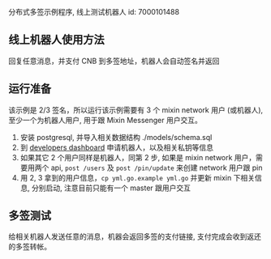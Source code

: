 分布式多签示例程序, 线上测试机器人 id: 7000101488

## 线上机器人使用方法

回复任意消息，并支付 CNB 到多签地址，机器人会自动签名并返回 

## 运行准备

该示例是 2/3 签名，所以运行该示例需要有 3 个 mixin network 用户 (或机器人), 至少一个为机器人用户, 用于跟 Mixin Messenger 用户交互。

1. 安装 postgresql, 并导入相关数据结构 ./models/schema.sql 
2. 到 [developers dashboard](https://developers.mixin.one/dashboard) 申请机器人，以及相关私钥等信息
3. 如果其它 2 个用户同样是机器人，同第 2 步, 如果是 mixin network 用户，需要用两个 api, `post /users` 及 `post /pin/update` 来创建 network 用户跟 pin
4. 用 2, 3 拿到的用户信息，`cp yml.go.example yml.go` 并更新 mixin 下相关信息, 分别启动, 注意目前只能有一个 master 跟用户交互

## 多签测试

给相关机器人发送任意的消息，机器会返回多签的支付链接, 支付完成会收到返还的多签转帐。
